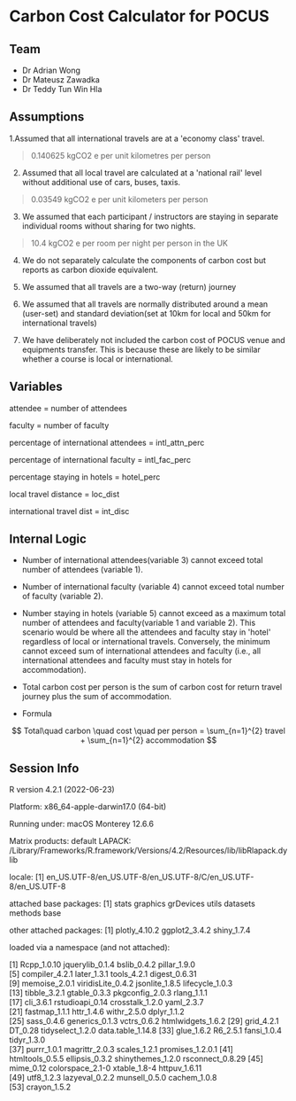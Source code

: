 # Carbon Cost Calculator for POCUS

## Team

- Dr Adrian Wong
- Dr Mateusz Zawadka
- Dr Teddy Tun Win Hla

## Assumptions

1.Assumed that all international travels are at a 'economy class' travel. 

> 0.140625 kgCO2 e per unit kilometres per person

2. Assumed that all local travel are calculated at a 'national rail' level without additional use of cars, buses, taxis. 

> 0.03549 kgCO2 e per unit kilometers per person

3. We assumed that each participant / instructors are staying in separate individual rooms without sharing for two nights.

> 10.4 kgCO2 e per room per night per person in the UK 

4. We do not separately calculate the components of carbon cost but reports as carbon dioxide equivalent.

5. We assumed that all travels are a two-way (return) journey

6. We assumed that all travels are normally distributed around a mean (user-set) and standard deviation(set at 10km for local and 50km for international travels)

7.  We have deliberately not included the carbon cost of POCUS venue and equipments transfer. This is because these are likely to be similar whether a course is local or international.

## Variables

attendee = number of attendees

faculty = number of faculty

percentage of international attendees = intl_attn_perc

percentage of international faculty = intl_fac_perc

percentage staying in hotels = hotel_perc

local travel distance = loc_dist

international travel dist = int_disc 

## Internal Logic

- Number of international attendees(variable 3) cannot exceed total number of attendees (variable 1). 

- Number of international faculty (variable 4) cannot exceed total number of faculty (variable 2).

- Number staying in hotels (variable 5) cannot exceed as a maximum total number of attendees and faculty(variable 1 and variable 2). This scenario would be where all the attendees and faculty stay in 'hotel' regardless of local or international travels. Conversely, the minimum cannot exceed sum of international attendees and faculty (i.e., all international attendees and faculty must stay in hotels for accommodation).

- Total carbon cost per person is the sum of carbon cost for return travel journey plus the sum of accommodation.

- Formula 

$$ Total\quad carbon \quad cost \quad per person = \sum_{n=1}^{2} travel  +  \sum_{n=1}^{2} accommodation $$


## Session Info
R version 4.2.1 (2022-06-23)

Platform: x86_64-apple-darwin17.0 (64-bit)

Running under: macOS Monterey 12.6.6


Matrix products: default
LAPACK: /Library/Frameworks/R.framework/Versions/4.2/Resources/lib/libRlapack.dylib

locale:
[1] en_US.UTF-8/en_US.UTF-8/en_US.UTF-8/C/en_US.UTF-8/en_US.UTF-8

attached base packages:
[1] stats     graphics  grDevices utils     datasets  methods   base     

other attached packages:
[1] plotly_4.10.2 ggplot2_3.4.2 shiny_1.7.4  

loaded via a namespace (and not attached):

 [1] Rcpp_1.0.10       jquerylib_0.1.4   bslib_0.4.2       pillar_1.9.0     
 [5] compiler_4.2.1    later_1.3.1       tools_4.2.1       digest_0.6.31    
 [9] memoise_2.0.1     viridisLite_0.4.2 jsonlite_1.8.5    lifecycle_1.0.3  
[13] tibble_3.2.1      gtable_0.3.3      pkgconfig_2.0.3   rlang_1.1.1      
[17] cli_3.6.1         rstudioapi_0.14   crosstalk_1.2.0   yaml_2.3.7       
[21] fastmap_1.1.1     httr_1.4.6        withr_2.5.0       dplyr_1.1.2      
[25] sass_0.4.6        generics_0.1.3    vctrs_0.6.2       htmlwidgets_1.6.2
[29] grid_4.2.1        DT_0.28           tidyselect_1.2.0  data.table_1.14.8
[33] glue_1.6.2        R6_2.5.1          fansi_1.0.4       tidyr_1.3.0      
[37] purrr_1.0.1       magrittr_2.0.3    scales_1.2.1      promises_1.2.0.1 
[41] htmltools_0.5.5   ellipsis_0.3.2    shinythemes_1.2.0 rsconnect_0.8.29 
[45] mime_0.12         colorspace_2.1-0  xtable_1.8-4      httpuv_1.6.11    
[49] utf8_1.2.3        lazyeval_0.2.2    munsell_0.5.0     cachem_1.0.8     
[53] crayon_1.5.2  